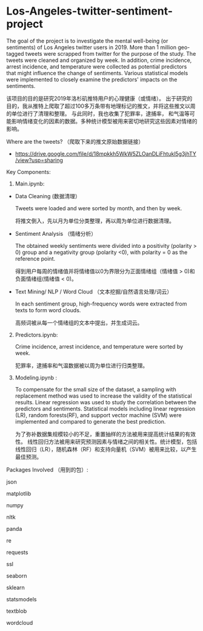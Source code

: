 # Los-Angeles-twitter-sentiment-project


The goal of the project is to investigate the mental well-being (or sentiments) of Los Angeles twitter users in 2019.
More than 1 million geo-tagged tweets were scrapped from twitter for the purpose of the study. 
The tweets were cleaned and organized by week. In addition, crime incidence, arrest incidence, and temperature were collected as potential predictors that might influence the change of  sentiments. 
Various statistical models were implemented to closely examine the predictors' impacts on the sentiments.  

该项目的目的是研究2019年洛杉矶推特用户的心理健康（或情绪）。 出于研究的目的，我从推特上爬取了超过100多万条带有地理标记的推文，并将这些推文以周的单位进行了清理和整理。 
与此同时，我也收集了犯罪率，逮捕率， 和气温等可能影响情绪变化的因素的数据。多种统计模型被用来密切地研究这些因素对情绪的影响。

Where are the tweets? （爬取下来的推文原始数据链接）
- https://drive.google.com/file/d/18mpkkh5WkW5ZLOanDLiFhtukl5g3jhTY/view?usp=sharing

Key Components: 
1. Main.ipynb: 
  
  * Data Cleaning (数据清理）
      
    Tweets were loaded and were sorted by month, and then by week. 

    将推文倒入，先以月为单位分类整理，再以周为单位进行数据清理。 
        
* Sentiment Analysis （情绪分析）
      
  The obtained weekly sentiments were divided into a positivity (polarity > 0) group and a negativity group (polarity <0), with polarity = 0 as the reference point.  

  得到用户每周的情绪值并将情绪值以0为界限分为正面情绪组（情绪值 > 0)和负面情绪组(情绪值 < 0)。
        
* Text Mining/ NLP / Word Cloud （文本挖掘/自然语言处理/词云）
      
  In each sentiment group, high-frequency words were extracted from texts to form word clouds. 

  高频词被从每一个情绪组的文本中提出，并生成词云。
  
  
  
2. Predictors.ipynb:  
  
	Crime incidence, arrest incidence, and temperature were sorted by week. 
    
    犯罪率，逮捕率和气温数据被以周为单位进行归类整理。
      
3. Modeling.ipynb :
	    
     To compensate for the small size of the dataset, a sampling with replacement method was used to increase the validity of the statistical results. 
     Linear regression was used to study the correlation between the predictors and sentiments. 
     Statistical models including linear regression (LR), random forests(RF), and support vector machine (SVM) were implemented and compared to generate the best prediction. 
      
     为了弥补数据集规模较小的不足，重置抽样的方法被用来提高统计结果的有效性。
     线性回归方法被用来研究预测因素与情绪之间的相关性。统计模型，包括线性回归（LR），随机森林（RF）和支持向量机（SVM）被用来比较，以产生最佳预测。
 
 
Packages Involved （用到的包）:

  json
  
  matplotlib
  
  numpy
  
  nltk
  
  panda
  
  re
  
  requests
  
  ssl
  
  seaborn
  
  sklearn
  
  statsmodels
  
  textblob
  
  wordcloud

